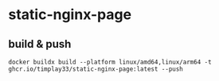 # static-nginx-page

## build & push
```
docker buildx build --platform linux/amd64,linux/arm64 -t ghcr.io/timplay33/static-nginx-page:latest --push
```
